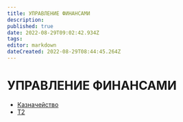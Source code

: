 ```yaml
---
title: УПРАВЛЕНИЕ ФИНАНСАМИ
description: 
published: true
date: 2022-08-29T09:02:42.934Z
tags: 
editor: markdown
dateCreated: 2022-08-29T08:44:45.264Z
---
```

# УПРАВЛЕНИЕ ФИНАНСАМИ

* [Казначейство](kaznacheistvo/)
* [Т2](t2/)
